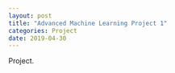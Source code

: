 ```yaml
---
layout: post
title: "Advanced Machine Learning Project 1"
categories: Project
date: 2019-04-30
---
```


Project.